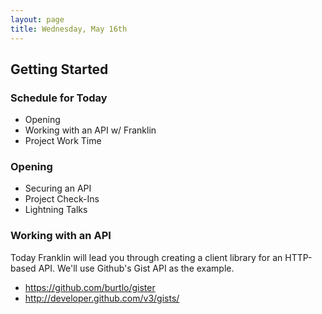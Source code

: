 ```yaml
---
layout: page
title: Wednesday, May 16th
---
```


## Getting Started

### Schedule for Today

* Opening
* Working with an API w/ Franklin
* Project Work Time

### Opening

* Securing an API
* Project Check-Ins
* Lightning Talks

### Working with an API

Today Franklin will lead you through creating a client library for an HTTP-based API. We'll use Github's Gist API as the example.

* https://github.com/burtlo/gister
* http://developer.github.com/v3/gists/
